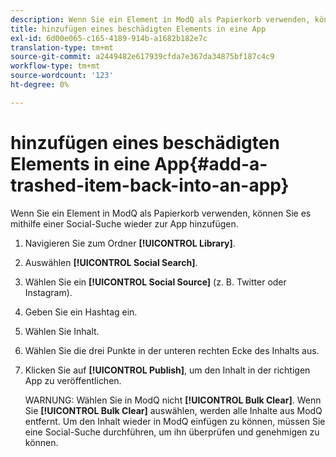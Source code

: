 ```yaml
---
description: Wenn Sie ein Element in ModQ als Papierkorb verwenden, können Sie es mithilfe einer Social-Suche wieder zur App hinzufügen.
title: hinzufügen eines beschädigten Elements in eine App
exl-id: 6d00e065-c165-4189-914b-a1682b182e7c
translation-type: tm+mt
source-git-commit: a2449482e617939cfda7e367da34875bf187c4c9
workflow-type: tm+mt
source-wordcount: '123'
ht-degree: 0%

---
```


# hinzufügen eines beschädigten Elements in eine App{#add-a-trashed-item-back-into-an-app}

Wenn Sie ein Element in ModQ als Papierkorb verwenden, können Sie es mithilfe einer Social-Suche wieder zur App hinzufügen.

1. Navigieren Sie zum Ordner **[!UICONTROL Library]**.
1. Auswählen **[!UICONTROL Social Search]**.
1. Wählen Sie ein **[!UICONTROL Social Source]** (z. B. Twitter oder Instagram).
1. Geben Sie ein Hashtag ein.
1. Wählen Sie Inhalt.
1. Wählen Sie die drei Punkte in der unteren rechten Ecke des Inhalts aus.
1. Klicken Sie auf **[!UICONTROL Publish]**, um den Inhalt in der richtigen App zu veröffentlichen.

   WARNUNG: Wählen Sie in ModQ nicht **[!UICONTROL Bulk Clear]**. Wenn Sie **[!UICONTROL Bulk Clear]** auswählen, werden alle Inhalte aus ModQ entfernt. Um den Inhalt wieder in ModQ einfügen zu können, müssen Sie eine Social-Suche durchführen, um ihn überprüfen und genehmigen zu können.
